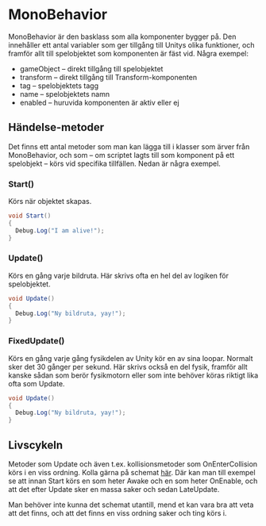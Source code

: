 # MonoBehavior

MonoBehavior är den basklass som alla komponenter bygger på. Den innehåller ett antal variabler som ger tillgång till Unitys olika funktioner, och framför allt till spelobjektet som komponenten är fäst vid. Några exempel:

* gameObject – direkt tillgång till spelobjektet
* transform – direkt tillgång till Transform-komponenten
* tag – spelobjektets tagg
* name – spelobjektets namn
* enabled – huruvida komponenten är aktiv eller ej

## Händelse-metoder

Det finns ett antal metoder som man kan lägga till i klasser som ärver från MonoBehavior, och som – om scriptet lagts till som komponent på ett spelobjekt – körs vid specifika tillfällen. Nedan är några exempel.

### Start()

Körs när objektet skapas.

```csharp
void Start()
{
  Debug.Log("I am alive!");
}
```

### Update()

Körs en gång varje bildruta. Här skrivs ofta en hel del av logiken för spelobjektet.

```csharp
void Update()
{
  Debug.Log("Ny bildruta, yay!");
}
```

### FixedUpdate()

Körs en gång varje gång fysikdelen av Unity kör en av sina loopar. Normalt sker det 30 gånger per sekund. Här skrivs också en del fysik, framför allt kanske sådan som berör fysikmotorn eller som inte behöver köras riktigt lika ofta som Update.

```csharp
void Update()
{
  Debug.Log("Ny bildruta, yay!");
}
```

## Livscykeln

Metoder som Update och även t.ex. kollisionsmetoder som OnEnterCollision körs i en viss ordning. Kolla gärna på schemat [här](https://docs.unity3d.com/Manual/ExecutionOrder.html). Där kan man till exempel se att innan Start körs en som heter Awake och en som heter OnEnable, och att det efter Update sker en massa saker och sedan LateUpdate.

Man behöver inte kunna det schemat utantill, mend et kan vara bra att veta att det finns, och att det finns en viss ordning saker och ting körs i.

